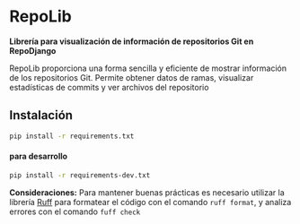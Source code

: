 # RepoLib
**Librería para visualización de información de repositorios Git en RepoDjango**

RepoLib proporciona una forma sencilla y eficiente de mostrar información de los repositorios Git. Permite obtener datos de ramas, visualizar estadísticas de commits y ver archivos del repositorio


## Instalación
```bash
pip install -r requirements.txt
```

#### para desarrollo
```bash
pip install -r requirements-dev.txt
```

**Consideraciones:**
Para mantener buenas prácticas es necesario utilizar la librería [Ruff](https://docs.astral.sh/ruff/ "documentación de Ruff") para formatear el código  con el comando `ruff format`, y analiza  errores con el comando `fuff check`
